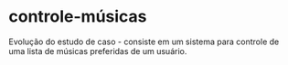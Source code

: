 # controle-músicas
Evolução do estudo de caso - consiste em um sistema para controle de uma lista de músicas preferidas de um usuário.
